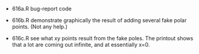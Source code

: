 * 616a.R bug-report code

* 616b.R demonstrate graphically the result of adding several fake polar
  points. (Not any help.)

* 616c.R see what xy points result from the fake poles. The printout shows that
  a lot are coming out infinite, and at essentially x=0.
